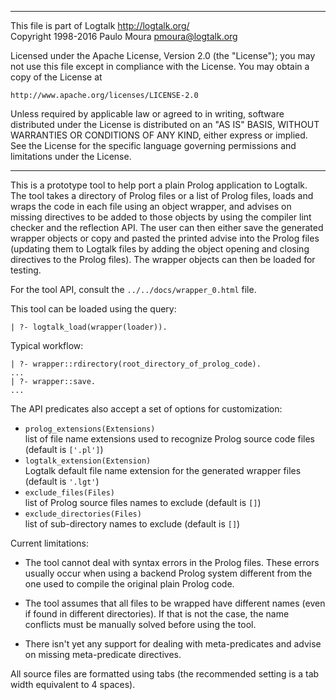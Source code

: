 ________________________________________________________________________

This file is part of Logtalk <http://logtalk.org/>  
Copyright 1998-2016 Paulo Moura <pmoura@logtalk.org>

Licensed under the Apache License, Version 2.0 (the "License");
you may not use this file except in compliance with the License.
You may obtain a copy of the License at

    http://www.apache.org/licenses/LICENSE-2.0

Unless required by applicable law or agreed to in writing, software
distributed under the License is distributed on an "AS IS" BASIS,
WITHOUT WARRANTIES OR CONDITIONS OF ANY KIND, either express or implied.
See the License for the specific language governing permissions and
limitations under the License.
________________________________________________________________________


This is a prototype tool to help port a plain Prolog application to Logtalk.
The tool takes a directory of Prolog files or a list of Prolog files, loads
and wraps the code in each file using an object wrapper, and advises on missing
directives to be added to those objects by using the compiler lint checker and
the reflection API. The user can then either save the generated wrapper objects
or copy and pasted the printed advise into the Prolog files (updating them to
Logtalk files by adding the object opening and closing directives to the Prolog
files). The wrapper objects can then be loaded for testing.

For the tool API, consult the `../../docs/wrapper_0.html` file.

This tool can be loaded using the query:

	| ?- logtalk_load(wrapper(loader)).

Typical workflow:

	| ?- wrapper::rdirectory(root_directory_of_prolog_code).
	...
	| ?- wrapper::save.
	...

The API predicates also accept a set of options for customization:

- `prolog_extensions(Extensions)`  
	list of file name extensions used to recognize Prolog source code files (default is `['.pl']`)
- `logtalk_extension(Extension)`  
	Logtalk default file name extension for the generated wrapper files (default is `'.lgt'`)
- `exclude_files(Files)`  
	list of Prolog source files names to exclude (default is `[]`)
- `exclude_directories(Files)`  
	list of sub-directory names to exclude (default is `[]`)

Current limitations:

- The tool cannot deal with syntax errors in the Prolog files. These errors
usually occur when using a backend Prolog system different from the one used
to compile the original plain Prolog code.

- The tool assumes that all files to be wrapped have different names (even if
found in different directories). If that is not the case, the name conflicts
must be manually solved before using the tool.

- There isn't yet any support for dealing with meta-predicates and advise on
missing meta-predicate directives.


All source files are formatted using tabs (the recommended setting is a
tab width equivalent to 4 spaces).
